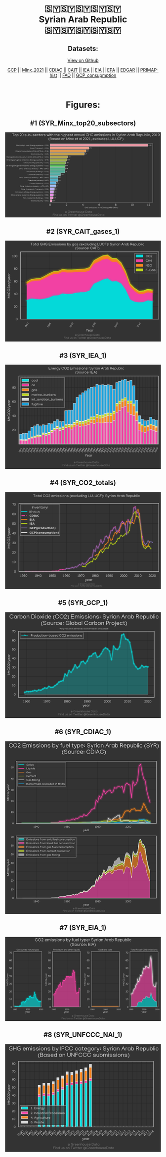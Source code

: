 
<center>
<h1 align="center">
🇸🇾🇸🇾🇸🇾🇸🇾🇸🇾
<br>
Syrian Arab Republic
<br>
🇸🇾🇸🇾🇸🇾🇸🇾🇸🇾
</h1>
<h2>Datasets:</h2>
<p><a href="https://github.com/dquintani/GreenhouseData/tree/master/country_data/SYR_Syrian Arab Republic/data">View on Github</a>
<br></p><p><a href="data/SYR_GCP.csv">GCP</a> || <a href="data/SYR_Minx_2021.csv">Minx_2021</a> || <a href="data/SYR_CDIAC.csv">CDIAC</a> || <a href="data/SYR_CAIT.csv">CAIT</a> || <a href="data/SYR_IEA.csv">IEA</a> || <a href="data/SYR_EIA.csv">EIA</a> || <a href="data/SYR_EPA.csv">EPA</a> || <a href="data/SYR_EDGAR.csv">EDGAR</a> || <a href="data/SYR_PRIMAP-hist.csv">PRIMAP-hist</a> || <a href="data/SYR_FAO.csv">FAO</a> || <a href="data/SYR_GCP_consupmption.csv">GCP_consupmption</a></p><p><br></p>
<h1>Figures:</h1><h2>#1 (SYR_Minx_top20_subsectors)</h2>
<p><img alt="" src="figures/SYR_Minx_top20_subsectors.png" /></p><h2>#2 (SYR_CAIT_gases_1)</h2>
<p><img alt="" src="figures/SYR_CAIT_gases_1.png" /></p><h2>#3 (SYR_IEA_1)</h2>
<p><img alt="" src="figures/SYR_IEA_1.png" /></p><h2>#4 (SYR_CO2_totals)</h2>
<p><img alt="" src="figures/SYR_CO2_totals.png" /></p><h2>#5 (SYR_GCP_1)</h2>
<p><img alt="" src="figures/SYR_GCP_1.png" /></p><h2>#6 (SYR_CDIAC_1)</h2>
<p><img alt="" src="figures/SYR_CDIAC_1.png" /></p><h2>#7 (SYR_EIA_1)</h2>
<p><img alt="" src="figures/SYR_EIA_1.png" /></p><h2>#8 (SYR_UNFCCC_NAI_1)</h2>
<p><img alt="" src="figures/SYR_UNFCCC_NAI_1.png" /></p>